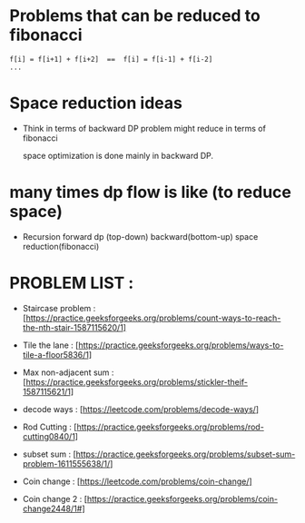# Problems that can be reduced to fibonacci 
	f[i] = f[i+1] + f[i+2]  ==	f[i] = f[i-1] + f[i-2]
	...


# Space reduction ideas
-	Think in terms of backward DP
	problem might reduce in terms of fibonacci

	space optimization is done mainly in backward DP.


# many times dp flow is like (to reduce space)
-	Recursion 
	forward dp (top-down) 
	backward(bottom-up) 
	space reduction(fibonacci)


# PROBLEM LIST	: 	

-	Staircase problem : [https://practice.geeksforgeeks.org/problems/count-ways-to-reach-the-nth-stair-1587115620/1]

-	Tile the lane : [https://practice.geeksforgeeks.org/problems/ways-to-tile-a-floor5836/1]

-	Max non-adjacent sum : [https://practice.geeksforgeeks.org/problems/stickler-theif-1587115621/1]

-	decode ways : [https://leetcode.com/problems/decode-ways/]

-	Rod Cutting : [https://practice.geeksforgeeks.org/problems/rod-cutting0840/1]

-	subset sum : [https://practice.geeksforgeeks.org/problems/subset-sum-problem-1611555638/1/]

-	Coin change : [https://leetcode.com/problems/coin-change/]

-	Coin change 2 : [https://practice.geeksforgeeks.org/problems/coin-change2448/1#]

